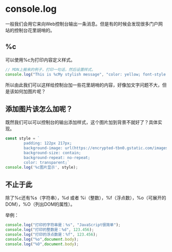 # console.log
一般我们会用它来向Web控制台输出一条消息。但是有的时候会发现很多门户网站的控制台花里胡哨的。
## %c
可以使用%c为打印内容定义样式。
```javascript
// MDN上搬来的例子，打印一句话，然后设置样式。
console.log("This is %cMy stylish message", "color: yellow; font-style: italic; background-color: blue;padding: 2px");
```
所以由此我们可以这样给控制台加一些花里胡哨的内容，好像加文字问题不大，但是该如何加图片呢？
## 添加图片该怎么加呢？
既然我们可以可以控制台的输出添加样式，这个图片加到背景不就好了？具体实现。
```javascript
const style = `
        padding: 122px 217px;
        background-image: url(https://encrypted-tbn0.gstatic.com/images?q=tbn:ANd9GcTwaeKeZE0h_GidJW1icQNkQ2fWtpK5Mptz16rMYylG4YBmU7cqrx9MrEcyPnFJdPiIzjo&usqp=CAU);
        background-size: contain;
        background-repeat: no-repeat;
        color: transparent;`
console.log('%c图片显示', style);
```
## 不止于此
除了%c还有%s（字符串），%d 或者 %i（整数），%f（浮点数），%o（可展开的DOM），%O（列出DOM的属性）。

举例：
```javascript
console.log("打印的字符串是：%s", "JavaScript很简单");
console.log("打印的整数是：%d", 123.456);
console.log("打印的浮点数是：%f", 123.456);
console.log("%o",document.body);
console.log("%O",document.body);
```
